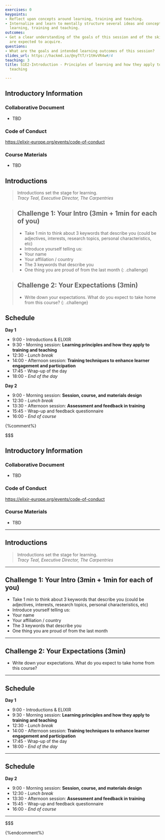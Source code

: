 ```yaml
---
exercises: 0
keypoints:
- Reflect upon concepts around learning, training and teaching.
- Internalize and learn to mentally structure several ideas and concepts related to
  learning, training and teaching.
outcomes:
- Get a clear understanding of the goals of this session and of the skil the learners
  are expected to acquire.
questions:
- What are the goals and intended learning outcomes of this session?
slides_url: https://hackmd.io/@nyTtT/r1tHvVR4w#/4
teaching: 3
title: S1E2-Introduction - Principles of learning and how they apply to training and
  teaching

---
```


## Introductory Information

### Collaborative Document

- TBD

### Code of Conduct

https://elixir-europe.org/events/code-of-conduct

### Course Materials

- TBD


## Introductions

> Introductions set the stage for learning.  
> _Tracy Teal, Executive Director, The Carpentries_

> ## Challenge 1: Your Intro (3min + 1min for each of you)
>
> - Take 1 min to think about 3 keywords that describe you (could be adjectives, interests, research topics, personal characteristics, etc)
> - Introduce yourself telling us:
>  - Your name
>  - Your affiliation / country
>  - The 3 keywords that describe you
>  - One thing you are proud of from the last month
{: .challenge}

> ## Challenge 2: Your Expectations (3min)
>
> - Write down your expectations. What do you expect to take home from this course?
{: .challenge}

## Schedule

**Day 1**

- 9:00 - Introductions & ELIXIR
- 9:30 - Morning session: **Learning principles and how they apply to training and teaching**
- 12:30 - _Lunch break_
- 14:00 - Afternoon session: **Training techniques to enhance learner engagement and participation**
- 17:45 - Wrap-up of the day
- 18:00 - _End of the day_

**Day 2**

- 9:00 - Morning session: **Session, course, and materials design**
- 12:30 - _Lunch break_
- 13:30 - Afternoon session: **Assessment and feedback in training**
- 15:45 - Wrap-up and feedback questionnaire
- 16:00 - _End of course_

{%comment%}

$$$
## Introductory Information

### Collaborative Document

- TBD

### Code of Conduct

https://elixir-europe.org/events/code-of-conduct

### Course Materials

- TBD

---

## Introductions

> Introductions set the stage for learning.  
> _Tracy Teal, Executive Director, The Carpentries_

---

## Challenge 1: Your Intro (3min + 1min for each of you)

- Take 1 min to think about 3 keywords that describe you (could be adjectives, interests, research topics, personal characteristics, etc)
- Introduce yourself telling us:
- Your name
- Your affiliation / country
- The 3 keywords that describe you
- One thing you are proud of from the last month

---

## Challenge 2: Your Expectations (3min)

- Write down your expectations. What do you expect to take home from this course?

---

## Schedule

**Day 1**

- 9:00 - Introductions & ELIXIR
- 9:30 - Morning session: **Learning principles and how they apply to training and teaching**
- 12:30 - _Lunch break_
- 14:00 - Afternoon session: **Training techniques to enhance learner engagement and participation**
- 17:45 - Wrap-up of the day
- 18:00 - _End of the day_

---

## Schedule

**Day 2**

- 9:00 - Morning session: **Session, course, and materials design**
- 12:30 - _Lunch break_
- 13:30 - Afternoon session: **Assessment and feedback in training**
- 15:45 - Wrap-up and feedback questionnaire
- 16:00 - _End of course_

---
$$$

{%endcomment%}
